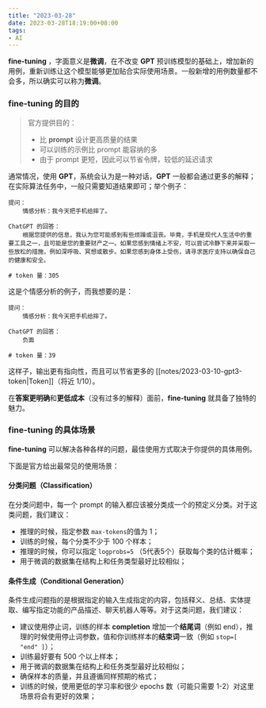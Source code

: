 ```yaml
---
title: "2023-03-28"
date: 2023-03-28T18:19:00+08:00
tags:
- AI
---
```


**fine-tuning** ，字面意义是**微调**，在不改变 **GPT** 预训练模型的基础上，增加新的用例，重新训练让这个模型能够更加贴合实际使用场景。一般新增的用例数量都不会多，所以确实可以称为**微调**。

### fine-tuning 的目的

> 官方提供目的：
> - 比 **prompt** 设计更高质量的结果
> - 可以训练的示例比 prompt 能容纳的多 
> - 由于 prompt 更短，因此可以节省令牌，较低的延迟请求

通常情况，使用 **GPT**，系统会认为是一种对话，**GPT** 一般都会通过更多的解释；在实际算法任务中，一般只需要知道结果即可；举个例子：

```text
提问：
    情感分析：我今天把手机给摔了。

ChatGPT 的回答：
    根据您提供的信息，我认为您可能感到有些烦躁或沮丧。毕竟，手机是现代人生活中的重要工具之一，且可能是您的重要财产之一。如果您感到情绪上不安，可以尝试冷静下来并采取一些放松的措施，例如深呼吸、冥想或散步。如果您感到身体上受伤，请寻求医疗支持以确保自己的健康和安全。

# token 量：305
```

这是个情感分析的例子，而我想要的是：

```text
提问：
    情感分析：我今天把手机给摔了。

ChatGPT 的回答：
	负面

# token 量：39
```

这样子，输出更有指向性，而且可以节省更多的 [[notes/2023-03-10-gpt3-token|Token]]（将近 1/10）。

在**答案更明确**和**更低成本**（没有过多的解释）面前，**fine-tuning** 就具备了独特的魅力。

### fine-tuning 的具体场景

**fine-tuning** 可以解决各种各样的问题，最佳使用方式取决于你提供的具体用例。

下面是官方给出最常见的使用场景：

#### 分类问题（Classification）
在分类问题中，每一个 prompt 的输入都应该被分类成一个的预定义分类。对于这类问题，我们建议：

- 推理的时候，指定参数 `max-tokens`的值为 1；
- 训练的时候，每个分类不少于 100 个样本；
- 推理的时候，你可以指定 `logprobs=5` （5代表5个）获取每个类的估计概率；
- 用于微调的数据集在结构上和任务类型最好比较相似；



#### 条件生成（Conditional Generation）

条件生成问题指的是根据指定的输入生成指定的内容，包括释义、总结、实体提取、编写指定功能的产品描述、聊天机器人等等。对于这类问题，我们建议：

- 建议使用停止词，训练的样本 **completion** 增加一个**结尾词**（例如 end），推理的时候使用停止词参数，值和你训练样本的**结束词**一致（例如 `stop=[ "end" ]`）；
- 训练最好要有 500 个以上样本；
- 用于微调的数据集在结构上和任务类型最好比较相似；
- 确保样本的质量，并且遵循同样预期的格式；
- 训练的时候，使用更低的学习率和很少 epochs 数（可能只需要 1-2）对这里场景将会有更好的效果；